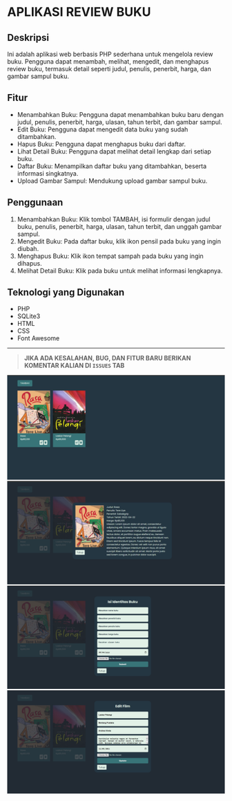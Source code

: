 # APLIKASI REVIEW BUKU

## Deskripsi

Ini adalah aplikasi web berbasis PHP sederhana untuk mengelola review buku. Pengguna dapat menambah, melihat, mengedit, dan menghapus review buku, termasuk detail seperti judul, penulis, penerbit, harga, dan gambar sampul buku.

## Fitur

- Menambahkan Buku: Pengguna dapat menambahkan buku baru dengan judul, penulis, penerbit, harga, ulasan, tahun terbit, dan gambar sampul.
- Edit Buku: Pengguna dapat mengedit data buku yang sudah ditambahkan.
- Hapus Buku: Pengguna dapat menghapus buku dari daftar.
- Lihat Detail Buku: Pengguna dapat melihat detail lengkap dari setiap buku.
- Daftar Buku: Menampilkan daftar buku yang ditambahkan, beserta informasi singkatnya.
- Upload Gambar Sampul: Mendukung upload gambar sampul buku.

## Penggunaan

1. Menambahkan Buku: Klik tombol TAMBAH, isi formulir dengan judul buku, penulis, penerbit, harga, ulasan, tahun terbit, dan unggah gambar sampul.
1. Mengedit Buku: Pada daftar buku, klik ikon pensil pada buku yang ingin diubah.
1. Menghapus Buku: Klik ikon tempat sampah pada buku yang ingin dihapus.
1. Melihat Detail Buku: Klik pada buku untuk melihat informasi lengkapnya.

## Teknologi yang Digunakan

- PHP
- SQLite3
- HTML
- CSS
- Font Awesome

---

> **JIKA ADA KESALAHAN, BUG, DAN FITUR BARU BERIKAN KOMENTAR KALIAN DI ``` ISSUES ``` TAB**

!["View All"](screenshot/review.png)
!["Read One"](screenshot/review2.png)
!["Add Book"](screenshot/review3.png)
!["Edit Book"](screenshot/review4.png)